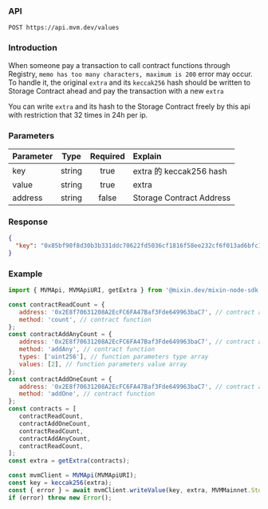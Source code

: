 ### API

`POST https://api.mvm.dev/values`

### Introduction
When someone pay a transaction to call contract functions through Registry, 
`memo has too many characters, maximum is 200` error may occur.
To handle it, the original `extra` and its `keccak256` hash should be written to Storage Contract ahead and
pay the transaction with a new `extra`

You can write `extra` and its hash to the Storage Contract freely by this api with restriction that 32 times in 24h per ip.

### Parameters

| Parameter |  Type  | Required | Explain                  |
|:----------|:------:|:--------:|:-------------------------|
| key       | string |   true   | extra 的 keccak256 hash   |
| value     | string |   true   | extra                    |
| address   | string |  false   | Storage Contract Address |

### Response

```json
{
  "key": "0x85bf90f8d30b3b331ddc70622fd5036cf1816f58ee232cf6f013ad6bfc1a8bbf"
}
```

### Example

```javascript
import { MVMApi, MVMApiURI, getExtra } from '@mixin.dev/mixin-node-sdk';

const contractReadCount = {
   address: '0x2E8f70631208A2EcFC6FA47Baf3Fde649963baC7', // contract address
   method: 'count', // contract function
};
const contractAddAnyCount = {
   address: '0x2E8f70631208A2EcFC6FA47Baf3Fde649963baC7', // contract address
   method: 'addAny', // contract function
   types: ['uint256'], // function parameters type array
   values: [2], // function parameters value array
};
const contractAddOneCount = {
   address: '0x2E8f70631208A2EcFC6FA47Baf3Fde649963baC7', // contract address
   method: 'addOne', // contract function
};
const contracts = [
   contractReadCount,
   contractAddOneCount,
   contractReadCount,
   contractAddAnyCount,
   contractReadCount,
];
const extra = getExtra(contracts);

const mvmClient = MVMApi(MVMApiURI);     
const key = keccak256(extra);
const { error } = await mvmClient.writeValue(key, extra, MVMMainnet.Storage.Contract);
if (error) throw new Error();   
```
